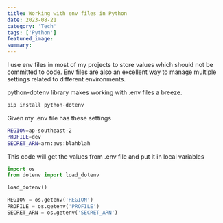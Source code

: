 ```yaml
---
title: Working with env files in Python
date: 2023-08-21
category: 'Tech'
tags: ['Python']
featured_image: 
summary: 
---
```


I use env files in most of my projects to store values which should not be committed to code. Env files are also an excellent way to manage multiple settings related to different environments.

python-dotenv library makes working with .env files a breeze.

```bash
pip install python-dotenv
```

Given my .env file has these settings

```bash
REGION=ap-southeast-2
PROFILE=dev
SECRET_ARN=arn:aws:blahblah
```

This code will get the values from .env file and put it in local variables

```python
import os
from dotenv import load_dotenv

load_dotenv()

REGION = os.getenv('REGION')
PROFILE = os.getenv('PROFILE')
SECRET_ARN = os.getenv('SECRET_ARN')
```
